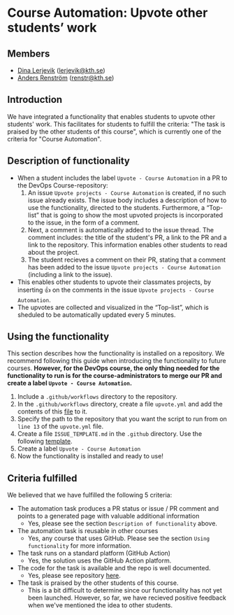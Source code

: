 # Course Automation: Upvote other students’ work
 
## Members

- [Dina Lerjevik](https://github.com/dmariel) (lerjevik@kth.se)
- [Anders Renström](https://github.com/Renstrom) (renstr@kth.se)
 
## Introduction
 
We have integrated a functionality that enables students to upvote other students' work. This facilitates for students to fulfill the criteria: "The task is praised by the other students of this course", which is currently one of the criteria for "Course Automation".
 
## Description of functionality
 
* When a student includes the label `Upvote - Course Automation` in a PR to the DevOps Course-repository:
  1. An issue `Upvote projects - Course Automation` is created, if no such issue already exists. The issue body includes a description of how to use the functionality, directed to the students. Furthermore, a “Top-list” that is going to show the most upvoted projects is incorporated to the issue, in the form of a comment.
  2. Next, a comment is automatically added to the issue thread. The comment includes: the title of the student's PR, a link to the PR and a link to the repository. This information enables other students to read about the project.
  3. The student recieves a comment on their PR, stating that a comment has been added to the issue `Upvote projects - Course Automation` (including a link to the issue).
* This enables other students to upvote their classmates projects, by inserting :thumbsup: on the comments in the issue `Upvote projects - Course Automation`.
* The upvotes are collected and visualized in the “Top-list”, which is sheduled to be automatically updated every 5 minutes.

## Using the functionality

This section describes how the functionality is installed on a repository. We recommend following this guide when introducing the functionality to future courses. **However, for the DevOps course, the only thing needed for the functionality to run is for the course-administrators to merge our PR and create a label `Upvote - Course Automation`.** 

1. Include a `.github/workflows` directory to the repository.
2. In the `.github/workflows` directory, create a file `upvote.yml` and add the contents of this [file](https://github.com/dmariel/devops-course/blob/course-automation/.github/workflows/upvote.yml) to it.
3. Specify the path to the repository that you want the script to run from on `line 13` of the `upvote.yml` file.
4. Create a file `ISSUE_TEMPLATE.md` in the `.github` directory. Use the following [template](https://github.com/dmariel/devops-course/blob/course-automation/.github/ISSUE_TEMPLATE.md).
5. Create a label `Upvote - Course Automation`
6. Now the functionality is installed and ready to use!
 
## Criteria fulfilled 

We believed that we have fulfilled the following 5 criteria:
 
* The automation task produces a PR status or issue / PR comment and points to a generated page with valuable additional information
    * Yes, please see the section `Description of functionality` above.
* The automation task is reusable in other courses
    * Yes, any course that uses GitHub. Please see the section `Using functionality` for more information.
* The task runs on a standard platform (GitHub Action)
    * Yes, the solution uses the GitHub Action platform.
* The code for the task is available and the repo is well documented.
    * Yes, please see repository [here](https://github.com/dmariel/devops-course/tree/course-automation/.github).
* The task is praised by the other students of this course.
    * This is a bit difficult to determine since our functionality has not yet been launched. However, so far, we have recieved positive feedback when we've mentioned the idea to other students.   
